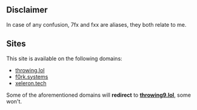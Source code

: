 ## Disclaimer

In case of any confusion, 7fx and fxx are aliases, they both relate to me.

## Sites

This site is available on the following domains:

- [throwing.lol](https://throwing.lol)
- [f0rk.systems](https://f0rk.systems)
- [xeleron.tech](https://xeleron.tech)

Some of the aforementioned domains will **redirect** to **[throwing9.lol](https://throwing.lol/)**, some won't.
